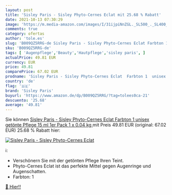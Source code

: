 ```yaml
---
layout: post
title: 'Sisley Paris - Sisley Phyto-Cernes Eclat mit 25.68 % Rabatt'
date: 2021-10-13 07:30:29
image: 'https://m.media-amazon.com/images/I/31ijpiNnZGL._SL500_._SL400_.jpg'
comments: true
category: ofertas
author: 'tole.es'
slug: 'B009QZ5RRG-de Sisley Paris - Sisley Phyto-Cernes Eclat Farbton 1 unisex...'
sku: 'B009QZ5RRG-de'
tags: [ 'Augenpflege','Beauty','Hautpflege','sisley paris', ]
actualPrice: 49.81 EUR
currency: EUR
price: 49.81
comparePrice: 67.02 EUR
prodname: 'Sisley Paris - Sisley Phyto-Cernes Eclat  Farbton 1  unisex  getönte Pflege 15 ml  1er Pack  1 x 0.04 kg '
country: 'de'
flag: '🇩🇪'
brand: 'Sisley Paris'
buyurl: 'https://www.amazon.de/dp/B009QZ5RRG/?tag=tolees0ca-21'
descuento: '25.68'
average: '49.81'
---
```


Sie können [Sisley Paris - Sisley Phyto-Cernes Eclat  Farbton 1  unisex  getönte Pflege 15 ml  1er Pack  1 x 0.04 kg ](https://www.amazon.de/dp/B009QZ5RRG/?tag=tolees0ca-21) mit Preis 49.81 EUR (original: 67.02 EUR) 25.68 % Rabatt hier:

[![Sisley Paris - Sisley Phyto-Cernes Eclat](https://m.media-amazon.com/images/I/31ijpiNnZGL._SL500_._SL400_.jpg)](https://www.amazon.de/dp/B009QZ5RRG/?tag=tolees0ca-21)

ℹ️:

- Verschönern Sie mit der getönten Pflege Ihren Teint.
- Phyto-Cernes Eclat ist das perfekte Mittel gegen Augenringe und Augenschatten.
- Farbton: 1

[🛒 Hier!!](https://www.amazon.de/dp/B009QZ5RRG/?tag=tolees0ca-21)
